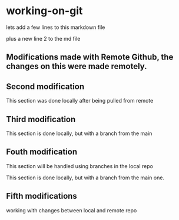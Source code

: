# working-on-git

lets add a few lines to this markdown file

plus a new line 2 to the md file

## Modifications made with Remote Github, the changes on this were made remotely.

## Second modification

This section was done locally after being pulled from remote

## Third modification


This section is done locally, but with a branch from the main

## Fouth modification

This section will be handled using branches in the local repo

This section is done locally, but with a branch from the main one.

## Fifth modifications

working with changes between local and remote repo
